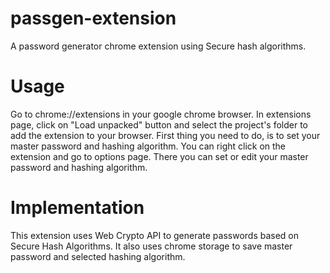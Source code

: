 # passgen-extension
A password generator chrome extension using Secure hash algorithms.

# Usage
Go to chrome://extensions in your google chrome browser. In extensions page, click on "Load unpacked" button and select the project's folder to add the extension to your browser. First thing you need to do, is to set your master password and hashing algorithm. You can right click on the extension and go to options page. There you can set or edit your master password and hashing algorithm.

# Implementation
This extension uses Web Crypto API to generate passwords based on Secure Hash Algorithms. It also uses chrome storage to save master password and selected hashing algorithm.

